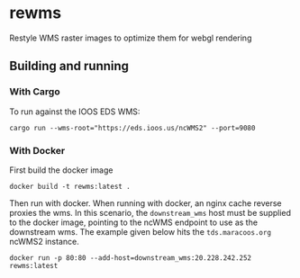 # rewms

Restyle WMS raster images to optimize them for webgl rendering

## Building and running

### With Cargo

To run against the IOOS EDS WMS:

```
cargo run --wms-root="https://eds.ioos.us/ncWMS2" --port=9080
```

### With Docker

First build the docker image

```
docker build -t rewms:latest .
```

Then run with docker. When running with docker, an nginx cache reverse proxies the wms. In this scenario, the `downstream_wms` host must be supplied to the docker image,
pointing to the ncWMS endpoint to use as the downstream wms. The example given below hits the `tds.maracoos.org` ncWMS2 instance.

```
docker run -p 80:80 --add-host=downstream_wms:20.228.242.252 rewms:latest
```